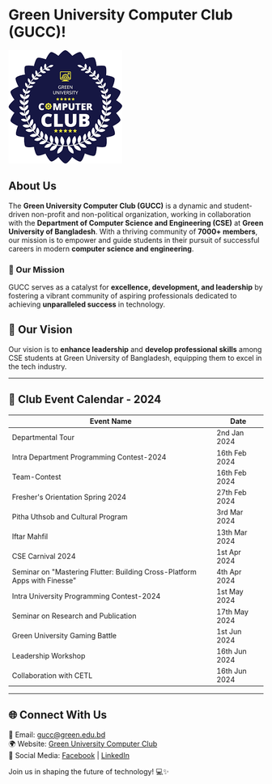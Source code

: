 # Green University Computer Club (GUCC)!

![GUCC Logo](../assets/gucc-logo.png)

## About Us
The **Green University Computer Club (GUCC)** is a dynamic and student-driven non-profit and non-political organization, working in collaboration with the **Department of Computer Science and Engineering (CSE)** at **Green University of Bangladesh**. With a thriving community of **7000+ members**, our mission is to empower and guide students in their pursuit of successful careers in modern **computer science and engineering**.

### 🚀 Our Mission
GUCC serves as a catalyst for **excellence, development, and leadership** by fostering a vibrant community of aspiring professionals dedicated to achieving **unparalleled success** in technology. 

## 🎯 Our Vision
Our vision is to **enhance leadership** and **develop professional skills** among CSE students at Green University of Bangladesh, equipping them to excel in the tech industry.

---
## 📅 Club Event Calendar - 2024

| Event Name | Date |
|------------|------|
| Departmental Tour | 2nd Jan 2024 |
| Intra Department Programming Contest-2024 | 16th Feb 2024 |
| Team-Contest | 16th Feb 2024 |
| Fresher's Orientation Spring 2024 | 27th Feb 2024 |
| Pitha Uthsob and Cultural Program | 3rd Mar 2024 |
| Iftar Mahfil | 13th Mar 2024 |
| CSE Carnival 2024 | 1st Apr 2024 |
| Seminar on "Mastering Flutter: Building Cross-Platform Apps with Finesse" | 4th Apr 2024 |
| Intra University Programming Contest-2024 | 1st May 2024 |
| Seminar on Research and Publication | 17th May 2024 |
| Green University Gaming Battle | 1st Jun 2024 |
| Leadership Workshop | 16th Jun 2024 |
| Collaboration with CETL | 16th Jun 2024 |

---
## 🌐 Connect With Us
📧 Email: [gucc@green.edu.bd](mailto:gucc@green.edu.bd)  
🌍 Website: [Green University Computer Club](https://gucc.green.edu.bd)  
📱 Social Media: [Facebook](https://www.facebook.com/GreenUniversityComputerClub) | [LinkedIn](https://www.linkedin.com/company/greenuniversitycomputerclub)

Join us in shaping the future of technology! 💻✨
